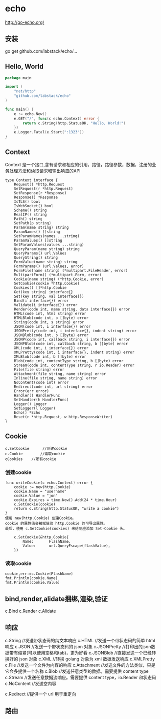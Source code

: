 # echo

<http://go-echo.org/>

## 安装

go get github.com/labstack/echo/...

##  Hello, World

```go
package main

import (
    "net/http"
    "github.com/labstack/echo"
)

func main() {
    e := echo.New()
    e.GET("/", func(c echo.Context) error {
        return c.String(http.StatusOK, "Hello, World!")
    })
    e.Logger.Fatal(e.Start(":1323"))
}
```

## Context
Context 是一个接口,含有请求和相应的引用，路径，路径参数，数据，注册的业务处理方法和读取请求和输出响应的API
```
type Context interface {
	Request() *http.Request
	SetRequest(r *http.Request)
	SetResponse(r *Response)
	Response() *Response
	IsTLS() bool
	IsWebSocket() bool
	Scheme() string
	RealIP() string
	Path() string
	SetPath(p string)
	Param(name string) string
	ParamNames() []string
	SetParamNames(names ...string)
	ParamValues() []string
	SetParamValues(values ...string)
	QueryParam(name string) string
	QueryParams() url.Values
	QueryString() string
	FormValue(name string) string
	FormParams() (url.Values, error)
	FormFile(name string) (*multipart.FileHeader, error)
	MultipartForm() (*multipart.Form, error)
	Cookie(name string) (*http.Cookie, error)
	SetCookie(cookie *http.Cookie)
	Cookies() []*http.Cookie
	Get(key string) interface{}
	Set(key string, val interface{})
	Bind(i interface{}) error
	Validate(i interface{}) error
	Render(code int, name string, data interface{}) error
	HTML(code int, html string) error
	HTMLBlob(code int, b []byte) error
	String(code int, s string) error
	JSON(code int, i interface{}) error
	JSONPretty(code int, i interface{}, indent string) error
	JSONBlob(code int, b []byte) error
	JSONP(code int, callback string, i interface{}) error
	JSONPBlob(code int, callback string, b []byte) error
	XML(code int, i interface{}) error
	XMLPretty(code int, i interface{}, indent string) error
	XMLBlob(code int, b []byte) error
	Blob(code int, contentType string, b []byte) error
	Stream(code int, contentType string, r io.Reader) error
	File(file string) error
	Attachment(file string, name string) error
	Inline(file string, name string) error
	NoContent(code int) error
	Redirect(code int, url string) error
	Error(err error)
	Handler() HandlerFunc
	SetHandler(h HandlerFunc)
	Logger() Logger
	SetLogger(l Logger)
	Echo() *Echo
	Reset(r *http.Request, w http.ResponseWriter)
}
```


## Cookie
```
c.SetCookie 	 //创建cookie
c.Cookie     	//读取cookie
cCookies	//所有cookie
```
### 创建cookie
```
func writeCookie(c echo.Context) error {
    cookie := new(http.Cookie)
    cookie.Name = "username"
    cookie.Value = "jon"
    cookie.Expires = time.Now().Add(24 * time.Hour)
    c.SetCookie(cookie)
    return c.String(http.StatusOK, "write a cookie")
}
使用 new(http.Cookie) 创建Cookie。
cookie 的属性值会被赋值给 http.Cookie 的可导出属性。
最后，使用 c.SetCookie(cookies) 来给响应添加 Set-Cookie 头。

	c.SetCookie(&http.Cookie{
		Name:       FlashName,
		Value:      url.QueryEscape(flashValue),
	})
```

### 读取cookie
```
cookie,err:=c.Cookie(FlashName)
fmt.Println(cookie.Name)
fmt.Println(cookie.Value)
```

## bind,render,alidate捆绑,渲染,验证
c.Bind
c.Render
c.Alidate

## 响应
c.String	//发送带状态码的纯文本响应 
c.HTML		//发送一个带状态码的简单 html 响应 
c.JSON		//发送一个带状态码的 json 对象
c.JSONPretty	//打印出的json数据带有缩紧(可以使用空格和tab)，更为好看
c.JSONBlob	//直接发送一个已经转换好的 json 对象
c.XML		//转换 golang 对象为 xml 数据发送响应
c.XMLPretty	
c.File		//发送一个文件为内容的响应
c.Attachment	//发送文件的方法类似，只是它会多提供一个名称
c.Blob		//发送任意类型的数据。需要提供 content type
c.Stream	//发送任意数据流响应。需要提供 content type，io.Reader 和状态码
c.NoContent	//发送空内容

c.Redirect	//提供一个 url 用于重定向

## 路由 
